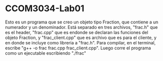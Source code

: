 CCOM3034-Lab01
==============
Esto es un programa que se creo un objeto tipo Fraction, que contiene a un numerador y un denominador.  Está separado 
en tres archivos, "frac.h"  que es el header, "frac.cpp" que es endonde se declaran las funciones del objeto Fraction,
y "frac_client.cpp" que es archivo que es para el cliente, y en donde se incluye como libreria a "frac.h".
Para compilar, en el terminal, escribe "g++ -o frac frac.cpp frac_client.cpp". Luego corre el programa como un ejecutable
escribiendo "./frac"
